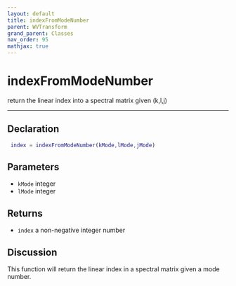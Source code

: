 ```yaml
---
layout: default
title: indexFromModeNumber
parent: WVTransform
grand_parent: Classes
nav_order: 95
mathjax: true
---
```


#  indexFromModeNumber

return the linear index into a spectral matrix given (k,l,j)


---

## Declaration
```matlab
 index = indexFromModeNumber(kMode,lMode,jMode)
```
## Parameters
+ `kMode`  integer
+ `lMode`  integer

## Returns
+ `index`  a non-negative integer number

## Discussion

  This function will return the linear index in a spectral
  matrix given a mode number.
 
          
